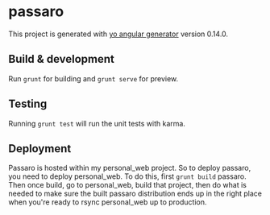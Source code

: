 # passaro

This project is generated with [yo angular generator](https://github.com/yeoman/generator-angular)
version 0.14.0.

## Build & development

Run `grunt` for building and `grunt serve` for preview.

## Testing

Running `grunt test` will run the unit tests with karma.

## Deployment

Passaro is hosted within my personal\_web project. So to deploy passaro, you need to
deploy personal\_web. To do this, first `grunt build` passaro. Then once build, go to
personal\_web, build that project, then do what is needed to make sure the built
passaro distribution ends up in the right place when you're ready to rsync personal\_web
up to production.
